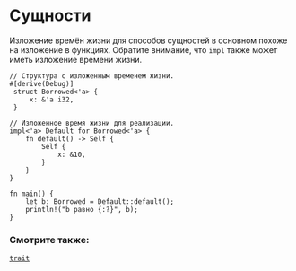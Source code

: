 # Сущности

Изложение времён жизни для способов сущностей в основном 
похоже на изложение в функциях. Обратите внимание, что 
`impl` также может иметь изложение времени жизни.

```rust,editable
// Структура с изложенным временем жизни.
#[derive(Debug)]
 struct Borrowed<'a> {
     x: &'a i32,
 }

// Изложенное время жизни для реализации.
impl<'a> Default for Borrowed<'a> {
    fn default() -> Self {
        Self {
            x: &10,
        }
    }
}

fn main() {
    let b: Borrowed = Default::default();
    println!("b равно {:?}", b);
}
```

### Смотрите также:

[`trait`](../../trait.md)
